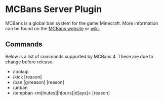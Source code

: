 MCBans Server Plugin
====================

MCBans is a global ban system for the game Minecraft.
More information can be found on the [MCBans website](http://www.mcbans.com/) or [wiki](http://wiki.mcbans.com/).

Commands
--------

Below is a list of commands supported by MCBans 4. These are due to change before release.

* /lookup <playername>
* /kick <playername> [reason]
* /ban <playername> [g/reason] [reason]
* /unban <playername>
* /tempban <playername> <duration> <m[inutes]|h[ours]|d[ays]> [reason]